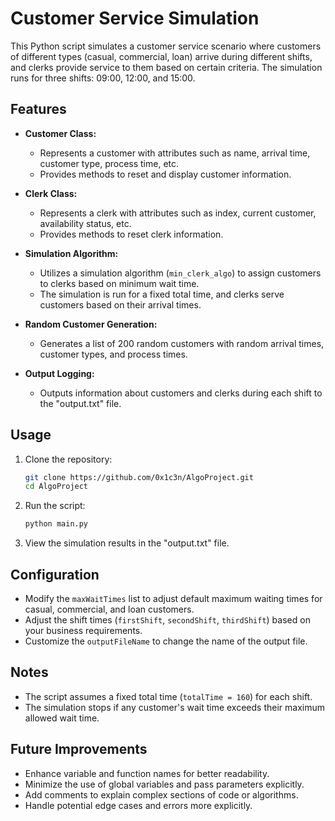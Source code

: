 # Customer Service Simulation

This Python script simulates a customer service scenario where customers of different types (casual, commercial, loan) arrive during different shifts, and clerks provide service to them based on certain criteria. The simulation runs for three shifts: 09:00, 12:00, and 15:00.

## Features
- **Customer Class:**
  - Represents a customer with attributes such as name, arrival time, customer type, process time, etc.
  - Provides methods to reset and display customer information.

- **Clerk Class:**
  - Represents a clerk with attributes such as index, current customer, availability status, etc.
  - Provides methods to reset clerk information.

- **Simulation Algorithm:**
  - Utilizes a simulation algorithm (`min_clerk_algo`) to assign customers to clerks based on minimum wait time.
  - The simulation is run for a fixed total time, and clerks serve customers based on their arrival times.

- **Random Customer Generation:**
  - Generates a list of 200 random customers with random arrival times, customer types, and process times.

- **Output Logging:**
  - Outputs information about customers and clerks during each shift to the "output.txt" file.

## Usage
1. Clone the repository:

    ```bash
    git clone https://github.com/0x1c3n/AlgoProject.git
    cd AlgoProject
    ```

2. Run the script:

    ```bash
    python main.py
    ```

3. View the simulation results in the "output.txt" file.

## Configuration
- Modify the `maxWaitTimes` list to adjust default maximum waiting times for casual, commercial, and loan customers.
- Adjust the shift times (`firstShift`, `secondShift`, `thirdShift`) based on your business requirements.
- Customize the `outputFileName` to change the name of the output file.

## Notes
- The script assumes a fixed total time (`totalTime = 160`) for each shift.
- The simulation stops if any customer's wait time exceeds their maximum allowed wait time.

## Future Improvements
- Enhance variable and function names for better readability.
- Minimize the use of global variables and pass parameters explicitly.
- Add comments to explain complex sections of code or algorithms.
- Handle potential edge cases and errors more explicitly.
